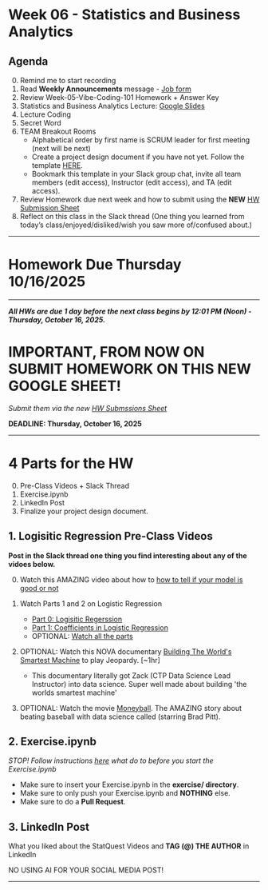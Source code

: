 # Week 06 - Statistics and Business Analytics

## Agenda
0. Remind me to start recording
1. Read **Weekly Announcements** message - [Job form](https://docs.google.com/forms/d/e/1FAIpQLSdp18OfCKTkB8ZndsytlQLU3G6gM1qe6JZDhm0LJJcYtFmwNA/viewform?usp=dialog)
2. Review Week-05-Vibe-Coding-101 Homework + Answer Key
3. Statistics and Business Analytics Lecture: [Google Slides](https://docs.google.com/presentation/d/18UjEIwVGdaWwew2M00QNS_8A-tkASBVzCqAtrQ2CbF4/edit?slide=id.g37a6054627d_0_20#slide=id.g37a6054627d_0_20)
4. Lecture Coding
5. Secret Word
6. TEAM Breakout Rooms
	- Alphabetical order by first name is SCRUM leader for first meeting (next will be next)
	- Create a project design document if you have not yet. Follow the template [HERE](https://github.com/CUNYTechPrep/ds-fall-2025-fri-0630/blob/main/Week-06-Business-Stats-Analytics/project_design_template.md).
	- Bookmark this template in your Slack group chat, invite all team members (edit access), Instructor (edit access), and TA (edit access).
7. Review Homework due next week and how to submit using the **NEW** [HW Submission Sheet](https://docs.google.com/spreadsheets/d/1vS8dL-qa5dXKhBrylpCS-WA_eTbpIo8wt-kN68aZF6Y/edit?gid=0#gid=0)
8. Reflect on this class in the Slack thread (One thing you learned from today’s class/enjoyed/disliked/wish you saw more of/confused about.)

---

# Homework Due Thursday 10/16/2025

---

**_All HWs are due 1 day before the next class begins by 12:01 PM (Noon) - Thursday, October 16, 2025._**

# IMPORTANT, FROM NOW ON SUBMIT HOMEWORK ON THIS NEW GOOGLE SHEET!

_Submit them via the new [HW Submssions Sheet](https://docs.google.com/spreadsheets/d/1vS8dL-qa5dXKhBrylpCS-WA_eTbpIo8wt-kN68aZF6Y/edit?gid=0#gid=0)_

**DEADLINE: Thursday, October 16, 2025**

---

# 4 Parts for the HW

0. Pre-Class Videos + Slack Thread
1. Exercise.ipynb
2. LinkedIn Post
3. Finalize your project design document.

## 1. Logisitic Regression Pre-Class Videos 
**Post in the Slack thread one thing you find interesting about any of the vidoes below.**

0. Watch this AMAZING video about how to [how to tell if your model is good or not](https://www.youtube.com/watch?v=Kdsp6soqA7o&ab_channel=StatQuestwithJoshStarmer)

1. Watch Parts 1 and 2 on Logistic Regression
    * [Part 0: Logisitic Regerssion](https://www.youtube.com/watch?v=yIYKR4sgzI8&list=PLblh5JKOoLUKxzEP5HA2d-Li7IJkHfXSe&index=1&t=424s&ab_channel=StatQuestwithJoshStarmer) 
    * [Part 1: Coefficients in Logistic Regression](https://www.youtube.com/watch?v=vN5cNN2-HWE&list=PLblh5JKOoLUKxzEP5HA2d-Li7IJkHfXSe&index=2&t=834s&ab_channel=StatQuestwithJoshStarmer)
    * OPTIONAL:  [Watch all the parts](https://www.youtube.com/playlist?list=PLblh5JKOoLUKxzEP5HA2d-Li7IJkHfXSe)
 
2. OPTIONAL: Watch this NOVA documentary [Building The World's Smartest Machine](https://youtu.be/4svcCJJ6ciw?si=ERSmoLJOEhIAKVqp) to play Jeopardy. [~1hr]
    * This documentary literally got Zack (CTP Data Science Lead Instructor) into data science. Super well made about building 'the worlds smartest machine'

3. OPTIONAL:  Watch the movie [Moneyball](https://www.youtube.com/watch?v=D1R-LwHbld4&ab_channel=SonyPicturesEntertainment). The AMAZING story about beating baseball with data science called (starring Brad Pitt).

## 2. Exercise.ipynb
_STOP! Follow instructions [here](https://github.com/CUNYTechPrep/ds-fall-2025-fri-0630?tab=readme-ov-file#setup-instructions-github-and-homeworks) what do to before you start the Exercise.ipynb_

- Make sure to insert your Exercise.ipynb in the **exercise/ directory**.
- Make sure to only push your Exercise.ipynb and **NOTHING** else.
- Make sure to do a **Pull Request**.

## 3. LinkedIn Post
What you liked about the StatQuest Videos and **TAG (@) THE AUTHOR** in LinkedIn

NO USING AI FOR YOUR SOCIAL MEDIA POST!

---
